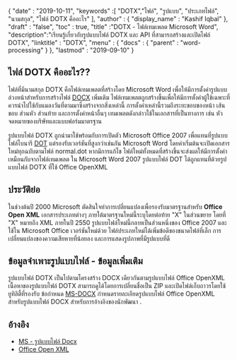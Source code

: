 {
  "date" : "2019-10-11",
  "keywords" :[ "DOTX","ไฟล์", "รูปแบบ", "ประเภทไฟล์", "นามสกุล", "ไฟล์ DOTX คืออะไร" ],
  "author" : {
    "display_name" : "Kashif Iqbal"
},
  "draft" : "false",
  "toc" : true,
  "title" :"DOTX - ไฟล์เทมเพลต Microsoft Word",
  "description":"เรียนรู้เกี่ยวกับรูปแบบไฟล์ DOTX และ API ที่สามารถสร้างและเปิดไฟล์ DOTX",
  "linktitle" : "DOTX",
  "menu" : {
    "docs" : {
      "parent" : "word-processing"
}
},
  "lastmod" : "2019-09-10"
}

## ไฟล์ DOTX คืออะไร??

ไฟล์ที่มีนามสกุล DOTX คือไฟล์เทมเพลตที่สร้างโดย Microsoft Word เพื่อให้มีการตั้งค่ารูปแบบล่วงหน้าสำหรับการสร้างไฟล์ [DOCX](/th/word-processing/docx/) เพิ่มเติม ไฟล์เทมเพลตถูกสร้างขึ้นเพื่อให้มีการตั้งค่าผู้ใช้เฉพาะที่ควรนำไปใช้กับแมลงวันที่ตามมาซึ่งสร้างจากสิ่งเหล่านี้ การตั้งค่าเหล่านี้รวมถึงระยะขอบของหน้า เส้นขอบ ส่วนหัว ส่วนท้าย และการตั้งค่าหน้าอื่นๆ เทมเพลตดังกล่าวใช้ในเอกสารที่เป็นทางการ เช่น หัวจดหมายของบริษัทและแบบฟอร์มมาตรฐาน

รูปแบบไฟล์ DOTX ถูกนำมาใช้พร้อมกับการเปิดตัว Microsoft Office 2007 เพื่อแทนที่รูปแบบไฟล์ไบนารี [DOT](/th/word-processing/dot/) แต่รองรับเวอร์ชันที่สูงกว่าเช่นกัน Microsoft Word โดยค่าเริ่มต้นจะเปิดเอกสารใหม่ทุกฉบับตามไฟล์ normal.dot หากมีการแก้ไข ไฟล์ใหม่ทั้งหมดที่สร้างขึ้นจะส่งผลให้มีการตั้งค่าเหมือนกับจากไฟล์เทมเพลต ใน Microsoft Word 2007 รูปแบบไฟล์ DOT ได้ถูกแทนที่ด้วยรูปแบบไฟล์ DOTX ที่ใช้ Office OpenXML

## ประวัติย่อ ##

ในช่วงต้นปี 2000 Microsoft ตัดสินใจทำการเปลี่ยนแปลงเพื่อรองรับมาตรฐานสำหรับ **Office Open XML** เอกสารประเภทต่างๆ ภายใต้มาตรฐานใหม่นี้ระบุโดยต่อท้าย "X" ในส่วนขยาย โดยที่ "X" หมายถึง XML ภายในปี 2550 รูปแบบไฟล์ใหม่นี้กลายเป็นส่วนหนึ่งของ Office 2007 และใช้ใน Microsoft Office เวอร์ชันใหม่ด้วย ไฟล์ประเภทใหม่ได้เพิ่มข้อดีของขนาดไฟล์ที่เล็ก การเปลี่ยนแปลงของความเสียหายที่น้อยลง และการแสดงรูปภาพที่มีรูปแบบที่ดี

## ข้อมูลจำเพาะรูปแบบไฟล์ - ข้อมูลเพิ่มเติม

รูปแบบไฟล์ DOTX เป็นไปตามโครงสร้าง DOCX เดียวกันตามรูปแบบไฟล์ Office OpenXML เนื้อหาของรูปแบบไฟล์ DOTX สามารถดูได้โดยการเปลี่ยนชื่อเป็น ZIP และเปิดไฟล์เก็บถาวรโดยใช้ยูทิลิตี้ที่รองรับ ข้อกำหนด [MS-DOCX](https://msdn.microsoft.com/en-us/library/dd773189(v#office.12).aspx) กำหนดรายละเอียดรูปแบบไฟล์ Office OpenXML สำหรับรูปแบบไฟล์ DOCX สำหรับการอ้างอิงของนักพัฒนา .

## อ้างอิง ##

* [MS - รูปแบบไฟล์ Docx](https://msdn.microsoft.com/en-us/library/dd773189(v#office.12).aspx)
* [Office Open XML](http://officeopenxml.com/)

